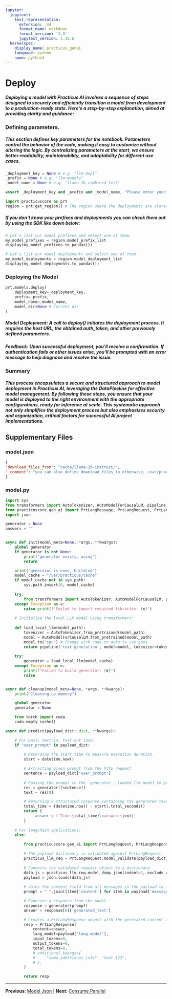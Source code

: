 ```yaml
---
jupyter:
  jupytext:
    text_representation:
      extension: .md
      format_name: markdown
      format_version: '1.3'
      jupytext_version: 1.16.6
  kernelspec:
    display_name: practicus_genai
    language: python
    name: python3
---
```


# Deploy



##### Deploying a model with Practicus AI involves a sequence of steps designed to securely and efficiently transition a model from development to a production-ready state. Here's a step-by-step explanation, aimed at providing clarity and guidance:


### Defining parameters.
 
##### This section defines key parameters for the notebook. Parameters control the behavior of the code, making it easy to customize without altering the logic. By centralizing parameters at the start, we ensure better readability, maintainability, and adaptability for different use cases.
 

```python
_deployment_key = None # e.g. "llm-depl"
_prefix = None # e.g. "llm-models"
_model_name = None # e.g. "llama-1b-combined-test"
```

```python
assert _deployment_key and _prefix and _model_name, "Please enter your deployment parameters."
```

```python
import practicuscore as prt
region = prt.get_region() # The region where the deployments are stored
```

##### If you don't know your prefixes and deployments you can check them out by using the SDK like down below:

```python
# Let's list our model prefixes and select one of them.
my_model_prefixes = region.model_prefix_list
display(my_model_prefixes.to_pandas())
```

```python
# Let's list our model deployments and select one of them.
my_model_deployments = region.model_deployment_list
display(my_model_deployments.to_pandas())
```

### Deploying the Model


```python
prt.models.deploy(
    deployment_key=_deployment_key,
    prefix=_prefix, 
    model_name=_model_name, 
    model_dir=None # Current dir
)
```

##### Model Deployment: A call to deploy() initiates the deployment process. It requires the host URL, the obtained auth_token, and other previously defined parameters.
##### Feedback: Upon successful deployment, you'll receive a confirmation. If authentication fails or other issues arise, you'll be prompted with an error message to help diagnose and resolve the issue.


### Summary



##### This process encapsulates a secure and structured approach to model deployment in Practicus AI, leveraging the DataPipeline for effective model management. By following these steps, you ensure that your model is deployed to the right environment with the appropriate configurations, ready for inference at scale. This systematic approach not only simplifies the deployment process but also emphasizes security and organization, critical factors for successful AI project implementations.


## Supplementary Files

### model.json
```json
{
"download_files_from": "cache/llama-1b-instruct/",
"_comment": "you can also define download_files_to otherwise, /var/practicus/cache is used"
}
```

### model.py
```python
import sys
from transformers import AutoTokenizer, AutoModelForCausalLM, pipeline
from practicuscore.gen_ai import PrtLangMessage, PrtLangRequest, PrtLangResponse
import json

generator = None
answers = ""


async def init(model_meta=None, *args, **kwargs):
    global generator
    if generator is not None:
        print("generator exists, using")
        return

    print("generator is none, building")
    model_cache = "/var/practicus/cache"
    if model_cache not in sys.path:
        sys.path.insert(0, model_cache)
    
    try:
        from transformers import AutoTokenizer, AutoModelForCausalLM, pipeline
    except Exception as e:
        raise print(f"Failed to import required libraries: {e}")
    
    # Initialize the local LLM model using transformers:
    
    def load_local_llm(model_path):
        tokenizer = AutoTokenizer.from_pretrained(model_path)
        model = AutoModelForCausalLM.from_pretrained(model_path)
        model.to('cpu') # Change with cuda or auto to use gpus.
        return pipeline('text-generation', model=model, tokenizer=tokenizer, max_new_tokens=200)
    
    try:
        generator = load_local_llm(model_cache)
    except Exception as e:
        print(f"Failed to build generator: {e}")
        raise


async def cleanup(model_meta=None, *args, **kwargs):
    print("Cleaning up memory")

    global generator
    generator = None

    from torch import cuda
    cuda.empty_cache()

async def predict(payload_dict: dict, **kwargs):

    # For basic text-in, text-out task:
    if "user_prompt" in payload_dict:
            
        # Recording the start time to measure execution duration.
        start = datetime.now()

        # Extracting given prompt from the http request
        sentence = payload_dict["user_prompt"]
        
        # Passing the prompt to the `generator`, loaded llm model to generate a response.
        res = generator([sentence])
        text = res[0]

        # Returning a structured response containing the generated text and execution time.
        total_time = (datetime.now() - start).total_seconds()   
        return {
            'answer': f'Time:{total_time}\nanswer:{text}'
        }
    
    # For langchain applications:
    else: 
        
        from practicuscore.gen_ai import PrtLangRequest, PrtLangResponse

        # The payload dictionary is validated against PrtLangRequest.
        practicus_llm_req = PrtLangRequest.model_validate(payload_dict)
        
        # Converts the validated request object to a dictionary.
        data_js = practicus_llm_req.model_dump_json(indent=2, exclude_unset=True)
        payload = json.loads(data_js)
        
        # Joins the content field from all messages in the payload to form the prompt string.
        prompt = " ".join([item['content'] for item in payload['messages']])

        # Generate a response from the model
        response = generator(prompt)
        answer = response[0]['generated_text']

        # Creates a PrtLangResponse object with the generated content and metadata about the language model and token usage
        resp = PrtLangResponse(
            content=answer,
            lang_model=payload['lang_model'],
            input_tokens=0,
            output_tokens=0,
            total_tokens=0,
            # additional_kwargs={
            #     "some_additional_info": "test 123",
            # },
        )

        return resp
```


---

**Previous**: [Model Json](model-json.md) | **Next**: [Consume Parallel](consume-parallel.md)
